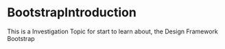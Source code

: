 # BootstrapIntroduction
This is a Investigation Topic for start to learn about, the Design Framework Bootstrap

